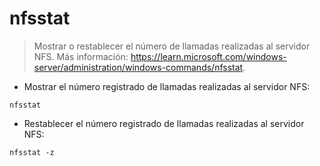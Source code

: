 # nfsstat

> Mostrar o restablecer el número de llamadas realizadas al servidor NFS.
> Más información: <https://learn.microsoft.com/windows-server/administration/windows-commands/nfsstat>.

- Mostrar el número registrado de llamadas realizadas al servidor NFS:

`nfsstat`

- Restablecer el número registrado de llamadas realizadas al servidor NFS:

`nfsstat -z`
